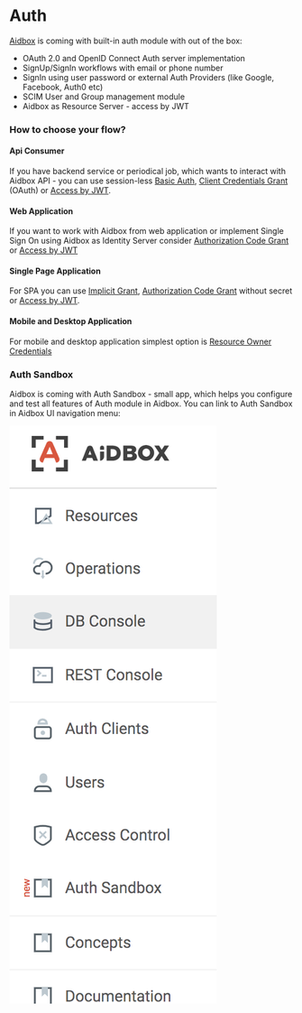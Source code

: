 # Auth

[Aidbox](https://www.health-samurai.io/aidbox) is coming with built-in auth module with out of the box:

* OAuth 2.0 and OpenID Connect Auth server implementation
* SignUp/SignIn workflows with email or phone number
* SignIn using user password or external Auth Providers \(like Google, Facebook, Auth0 etc\)
* SCIM User and Group management module
* Aidbox as Resource Server - access by JWT

### How to choose your flow?

#### Api Consumer

If you have backend service or periodical job, which wants to interact with Aidbox API - you can use session-less [Basic Auth](api-consumer.md), [Client Credentials Grant](client-credentials.md) \(OAuth\) or [Access by JWT](access-by-jwt.md).

#### Web Application

If you want to work with Aidbox from web application or implement Single Sign On using Aidbox as Identity Server consider [Authorization Code Grant](oauth-2.0/authorization-code.md) or [Access by JWT](access-by-jwt.md)

#### Single Page Application

For SPA you can use [Implicit Grant](implicit.md), [Authorization Code Grant](authorization-code.md) without secret or [Access by JWT](access-by-jwt.md).

#### Mobile and Desktop Application

For mobile and desktop application simplest option is [Resource Owner Credentials](oauth-2.0/resource-owner-credentials.md)

### Auth Sandbox

Aidbox is coming with Auth Sandbox - small app, which helps you configure and test all features of Auth module in Aidbox. You can link to Auth Sandbox in Aidbox UI navigation menu:

![](../.gitbook/assets/image.png)



